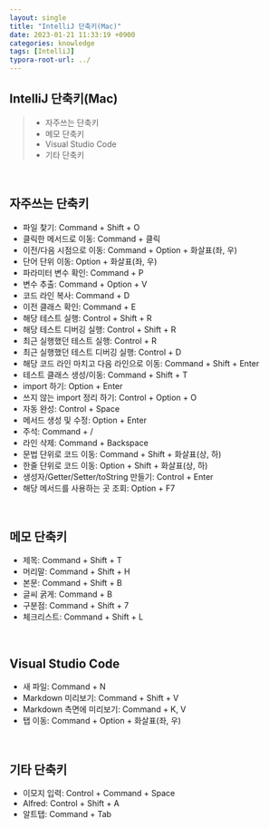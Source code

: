 ```yaml
---
layout: single
title: "IntelliJ 단축키(Mac)"
date: 2023-01-21 11:33:19 +0900
categories: knowledge
tags: [IntelliJ]
typora-root-url: ../
---
```


## IntelliJ 단축키(Mac)
> - 자주쓰는 단축키
> - 메모 단축키
> - Visual Studio Code
> - 기타 단축키

<br>

## 자주쓰는 단축키

- 파일 찾기: Command + Shift + O
- 클릭한 메서드로 이동: Command + 클릭
- 이전/다음 시점으로 이동: Command + Option + 화살표(좌, 우)
- 단어 단위 이동: Option + 화살표(좌, 우)
- 파라미터 변수 확인: Command + P
- 변수 추출: Command + Option + V
- 코드 라인 복사: Command + D
- 이전 클래스 확인: Command + E
- 해당 테스트 실행: Control + Shift + R
- 해당 테스트 디버깅 실행: Control + Shift + R
- 최근 실행했던 테스트 실행: Control + R
- 최근 실행했던 테스트 디버깅 실행: Control + D
- 해당 코드 라인 마치고 다음 라인으로 이동: Command + Shift + Enter
- 테스트 클래스 생성/이동: Command + Shift + T
- import 하기: Option + Enter
- 쓰지 않는 import 정리 하기: Control + Option + O
- 자동 완성: Control + Space
- 메서드 생성 및 수정: Option + Enter
- 주석: Command + /
- 라인 삭제: Command + Backspace
- 문법 단위로 코드 이동: Command + Shift + 화살표(상, 하)
- 한줄 단위로 코드 이동: Option + Shift + 화살표(상, 하)
- 생성자/Getter/Setter/toString 만들기: Control + Enter
- 해당 메서드를 사용하는 곳 조회: Option + F7

<br>

## 메모 단축키

- 제목: Command + Shift + T
- 머리말: Command + Shift + H
- 본문: Command + Shift + B
- 글씨 굵게: Command + B
- 구분점: Command + Shift + 7
- 체크리스트: Command + Shift + L

<br>

## Visual Studio Code

- 새 파일: Command + N
- Markdown 미리보기: Command + Shift + V
- Markdown 측면에 미리보기: Command + K, V
- 탭 이동: Command + Option + 화살표(좌, 우)

<br>

## 기타 단축키

- 이모지 입력: Control + Command + Space
- Alfred: Control + Shift + A
- 알트탭: Command + Tab

<br>
